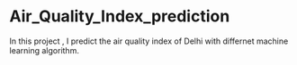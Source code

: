 # Air_Quality_Index_prediction
In this project , I predict the air quality index of Delhi with differnet machine learning algorithm.
